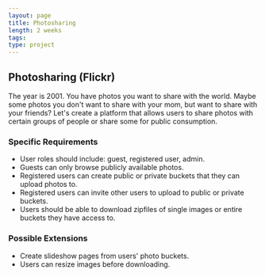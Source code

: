 ```yaml
---
layout: page
title: Photosharing
length: 2 weeks
tags:
type: project
---
```


## Photosharing (Flickr)

The year is 2001. You have photos you want to share with the world. Maybe some photos
you don't want to share with your mom, but want to share with your friends?
Let's create a platform that allows users to share photos with certain groups of
people or share some for public consumption.

### Specific Requirements

* User roles should include: guest, registered user, admin.
* Guests can only browse publicly available photos.
* Registered users can create public or private buckets that they can upload photos to.
* Registered users can invite other users to upload to public or private buckets.
* Users should be able to download zipfiles of single images or entire buckets they have access to.

### Possible Extensions

* Create slideshow pages from users' photo buckets.
* Users can resize images before downloading.
